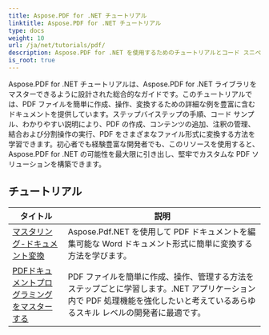```yaml
---
title: Aspose.PDF for .NET チュートリアル
linktitle: Aspose.PDF for .NET チュートリアル
type: docs
weight: 10
url: /ja/net/tutorials/pdf/
description: Aspose.PDF for .NET を使用するためのチュートリアルとコード スニペット。PDF ドキュメントの作成、編集、変換、印刷、処理などの機能が含まれています。
is_root: true
---
```


Aspose.PDF for .NET チュートリアルは、Aspose.PDF for .NET ライブラリをマスターできるように設計された総合的なガイドです。このチュートリアルでは、PDF ファイルを簡単に作成、操作、変換するための詳細な例を豊富に含むドキュメントを提供しています。ステップバイステップの手順、コード サンプル、わかりやすい説明により、PDF の作成、コンテンツの追加、注釈の管理、結合および分割操作の実行、PDF をさまざまなファイル形式に変換する方法を学習できます。初心者でも経験豊富な開発者でも、このリソースを使用すると、Aspose.PDF for .NET の可能性を最大限に引き出し、堅牢でカスタムな PDF ソリューションを構築できます。

## チュートリアル
| タイトル | 説明 |
| --- | --- | 
| [マスタリング-ドキュメント変換](./mastering-document-conversion/) | Aspose.Pdf.NET を使用して PDF ドキュメントを編集可能な Word ドキュメント形式に簡単に変換する方法を学びます。 |
| [PDFドキュメントプログラミングをマスターする](./master-pdf-document-programming/) | PDF ファイルを簡単に作成、操作、管理する方法をステップごとに学習します。.NET アプリケーション内で PDF 処理機能を強化したいと考えているあらゆるスキル レベルの開発者に最適です。 | 